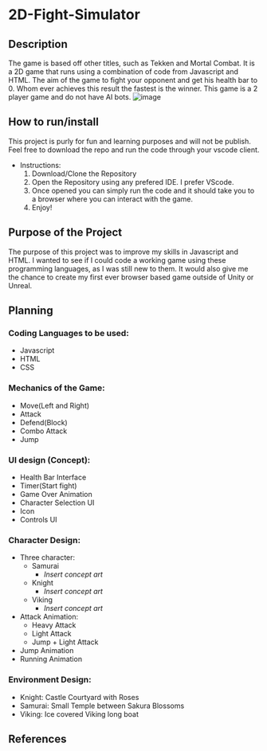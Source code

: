 # 2D-Fight-Simulator
## Description
The game is based off other titles, such as Tekken and Mortal Combat. It is a 2D game that runs using a combination of code from Javascript and HTML. The aim of the game to fight your opponent and get his health bar to 0. Whom ever achieves this result the fastest is the winner. 
This game is a 2 player game and do not have AI bots.
![image](https://user-images.githubusercontent.com/65610257/195394169-fffa0d53-834b-4bef-816d-cea2a8f1a475.png)

## How to run/install
This project is purly for fun and learning purposes and will not be publish. Feel free to download the repo and run the code through your vscode client. 
- Instructions:
  1. Download/Clone the Repository
  2. Open the Repository using any prefered IDE. I prefer VScode.
  3. Once opened you can simply run the code and it should take you to a browser where you can interact with the game.
  4. Enjoy!
## Purpose of the Project
The purpose of this project was to improve my skills in Javascript and HTML. I wanted to see if I could code a working game using these programming languages, as I was still new to them. It would also give me the chance to create my first ever browser based game outside of Unity or Unreal. 
## Planning

### Coding Languages to be used:
 - Javascript
 - HTML
 - CSS
 
### Mechanics of the Game:

 - Move(Left and Right)
 - Attack
 - Defend(Block)
 - Combo Attack
 - Jump
 
### UI design (Concept):

 - Health Bar Interface
 - Timer(Start fight)
 - Game Over Animation
 - Character Selection UI
 - Icon
 - Controls UI
 
### Character Design:

 - Three character: 
   - Samurai
     - *Insert concept art*
   - Knight
     - *Insert concept art*
   - Viking
     - *Insert concept art*
 - Attack Animation:
   - Heavy Attack
   - Light Attack
   - Jump + Light Attack
 - Jump Animation
 - Running Animation
 
### Environment Design:

 - Knight: Castle Courtyard with Roses
 - Samurai: Small Temple between Sakura Blossoms
 - Viking: Ice covered Viking long boat

## References
